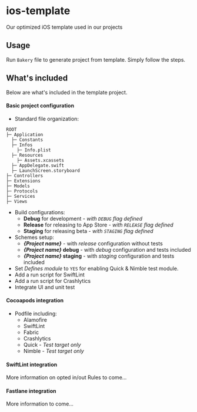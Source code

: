 # ios-template
Our optimized iOS template used in our projects

## Usage
Run `Bakery` file to generate project from template. Simply follow the steps.

## What's included

Below are what's included in the template project.

#### Basic project configuration
  - Standard file organization:
```
ROOT
├─ Application
  ├─ Constants
  ├─ Infos
    ├─ Info.plist
  ├─ Resources
    ├─ Assets.xcassets
  ├─ AppDelegate.swift
  ├─ LaunchScreen.storyboard
├─ Controllers
├─ Extensions
├─ Models
├─ Protocols
├─ Services
├─ Views
```
  - Build configurations:
    - **Debug** for development - _with `DEBUG` flag defined_
    - **Release** for releasing to App Store - _with `RELEASE` flag defined_
    - **Staging** for releasing beta - _with `STAGING` flag defined_
  - Schemes setup:
    - **_{Project name}_** - with _release_ configuration without tests
    - **_{Project name}_ debug** - with _debug_ configuration and tests included
    - **_{Project name}_ staging** - with _staging_ configuration and tests included
  - Set _Defines module_ to `YES` for enabling Quick & Nimble test module.
  - Add a run script for SwiftLint
  - Add a run script for Crashlytics
  - Integrate UI and unit test

#### Cocoapods integration
  - Podfile including:
    - Alamofire
    - SwiftLint
    - Fabric
    - Crashlytics
    - Quick _- Test target only_
    - Nimble _- Test target only_

#### SwiftLint integration
More information on opted in/out Rules to come...

#### Fastlane integration
More information to come...
